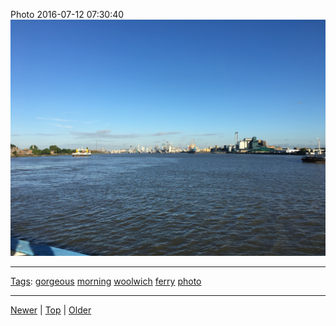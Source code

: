<!--
title: Photo 2016-07-12 07
date: 2020-06-28T14:51:45.097Z
tags: gorgeous, morning, woolwich, ferry, photo
-->





Photo 2016-07-12 07:30:40
![](147279913707-0.jpg)

<!--BOTTOM-POST-NAVIGATION-->
---

[Tags](tags.md): [gorgeous](tag-gorgeous.md) [morning](tag-morning.md) [woolwich](tag-woolwich.md) [ferry](tag-ferry.md) [photo](tag-photo.md)

---

[Newer](144866489077.md) | [Top](index.md) | [Older](147414034987.md)